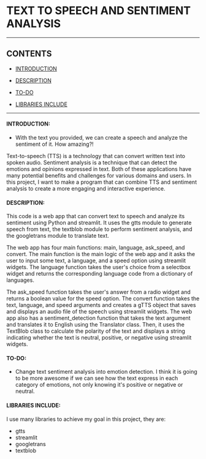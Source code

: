 # TEXT TO SPEECH AND SENTIMENT ANALYSIS
---

## **CONTENTS**

- [INTRODUCTION](#introduction)

- [DESCRIPTION](#description)

- [TO-DO](#to-do)

- [LIBRARIES INCLUDE](#libraries-include)

---


#### INTRODUCTION:
- With the text you provided, we can create a speech and analyze the sentiment of it. How amazing?!

Text-to-speech (TTS) is a technology that can convert written text into spoken audio. Sentiment analysis is a technique that can detect the emotions and opinions expressed in text. Both of these applications have many potential benefits and challenges for various domains and users. In this project, I want to make a program that can combine TTS and sentiment analysis to create a more engaging and interactive experience.

#### DESCRIPTION:
This code is a web app that can convert text to speech and analyze its sentiment using Python and streamlit. It uses the gtts module to generate speech from text, the textblob module to perform sentiment analysis, and the googletrans module to translate text. 

The web app has four main functions: main, language, ask_speed, and convert. The main function is the main logic of the web app and it asks the user to input some text, a language, and a speed option using streamlit widgets. The language function takes the user's choice from a selectbox widget and returns the corresponding language code from a dictionary of languages. 

The ask_speed function takes the user's answer from a radio widget and returns a boolean value for the speed option. The convert function takes the text, language, and speed arguments and creates a gTTS object that saves and displays an audio file of the speech using streamlit widgets. The web app also has a sentiment_detection function that takes the text argument and translates it to English using the Translator class. Then, it uses the TextBlob class to calculate the polarity of the text and displays a string indicating whether the text is neutral, positive, or negative using streamlit widgets. 

#### TO-DO:
- Change text sentiment analysis into emotion detection.
I think it is going to be more awesome if we can see how the text express in each category of emotions, not only knowing it's positive or negative or neutral.

#### LIBRARIES INCLUDE:
I use many libraries to achieve my goal in this project, they are:
- gtts
- streamlit
- googletrans
- textblob
